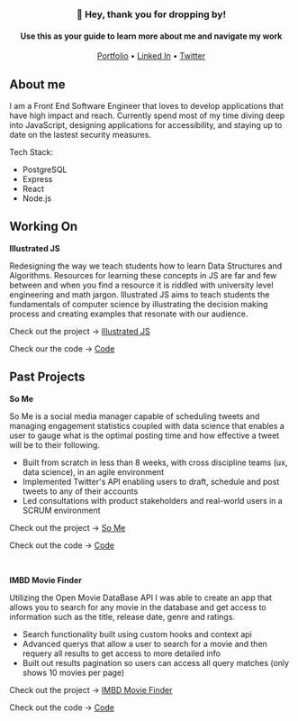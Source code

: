 <h3 align="center">👋 Hey, thank you for dropping by!</h3>
<h4 width="70%" align="center">Use this as your guide to learn more about me and navigate my work</h4>

<p align="center">
  <a href="https://MatthewBedard.dev">Portfolio</a> •
  <a href="https://www.linkedin.com/in/matthew-bedard-dev/">Linked In</a> •
  <a href="https://twitter.com/Matthew_Bedard_">Twitter</a>
</p>


## About me
I am a Front End Software Engineer that loves to develop applications that have high impact and reach. Currently spend most of my time diving deep into JavaScript, designing applications for accessibility, and staying up to date on the lastest security measures.

Tech Stack:
- PostgreSQL
- Express
- React
- Node.js

## Working On
**Illustrated JS**

Redesigning the way we teach students how to learn Data Structures and Algorithms. Resources for learning these concepts in JS are far and few between and when you find a resource it is riddled with university level engineering and math jargon. Illustrated JS aims to teach students the fundamentals of computer science by illustrating the decision making process and creating examples that resonate with our audience. 

Check out the project → [Illustrated JS ](https://illustratedjs.io/)

Check our the code → [Code](https://github.com/Matt-GitHub/Illustrated)

## Past Projects
**So Me**

So Me is a social media manager capable of scheduling tweets and managing engagement statistics coupled with data science that enables a user to gauge what is the optimal posting time and how effective a tweet will be to their following.

- Built from scratch in less than 8 weeks, with cross discipline teams (ux, data science), in an agile environment
- Implemented Twitter's API enabling users to draft, schedule and post tweets to any of their accounts
- Led consultations with product stakeholders and real-world users in a SCRUM environment 

Check out the project → [So Me](https://www.so-me.net/)

Check out the code → [Code](https://github.com/Matt-GitHub/social-media-strategy-fe)

<br>

**IMBD Movie Finder**

Utilizing the Open Movie DataBase API I was able to create an app that allows you to search for any movie in the database and get access to information such as the title, release date, genre and ratings.

- Search functionality built using custom hooks and context api
- Advanced querys that allow a user to search for a movie and then requery all results to get access to more detailed info
- Built out results pagination so users can access all query matches (only shows 10 movies per page)

Check out the project → [IMBD Movie Finder](https://shopify-shoppies-intern-app.netlify.app/)

Check out the code → [Code](https://github.com/Matt-GitHub/IMBD-Movie-Finder)





